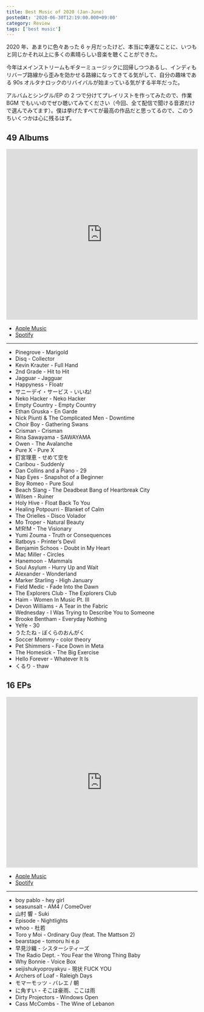 ```yaml
---
title: Best Music of 2020 (Jan-June)
postedAt: '2020-06-30T12:19:00.000+09:00'
category: Review
tags: ['best music']
---
```


2020 年、あまりに色々あった 6 ヶ月だったけど、本当に幸運なことに、いつもと同じかそれ以上に多くの素晴らしい音楽を聴くことができた。

今年はメインストリームもギターミュージックに回帰しつつあるし、インディもリバーブ路線から歪みを効かせる路線になってきてる気がして、自分の趣味である 90s オルタナロックのリバイバルが始まっている気がする半年だった。

アルバムとシングル/EP の 2 つで分けてプレイリストを作ってみたので、作業 BGM でもいいのでぜひ聴いてみてください（今回、全て配信で聞ける音源だけで選んでみてます）。僕は挙げたすべてが最高の作品だと思ってるので、このうちいくつかは心に残るはず。

## 49 Albums

<iframe allow="autoplay *; encrypted-media *;" frameborder="0" height="450" style="width:100%;max-width:660px;overflow:hidden;background:transparent;" sandbox="allow-forms allow-popups allow-same-origin allow-scripts allow-storage-access-by-user-activation allow-top-navigation-by-user-activation" src="https://embed.music.apple.com/jp/playlist/best-music-of-2020-jan-june/pl.u-4JomMNbtMZjkWr?app=music&amp;at=1000lR8X"></iframe>

- [Apple Music](https://music.apple.com/jp/playlist/best-music-of-2020-jan-june/pl.u-4JomMNbtMZjkWr)
- [Spotify](https://open.spotify.com/playlist/2B5b1yyE42WyMvWJb7K2iv?si=leUwGpsHSRqq0bxZ7ZT4uA)

---

- Pinegrove - Marigold
- Disq - Collector
- Kevin Krauter - Full Hand
- 2nd Grade - Hit to Hit
- Jagguar - Jagguar
- Happyness - Floatr
- サニーデイ・サービス - いいね!
- Neko Hacker - Neko Hacker
- Empty Country - Empty Country
- Ethan Gruska - En Garde
- Nick Piunti & The Complicated Men - Downtime
- Choir Boy - Gathering Swans
- Crisman - Crisman
- Rina Sawayama - SAWAYAMA
- Owen - The Avalanche
- Pure X - Pure X
- 釘宮理恵 - せめて空を
- Caribou - Suddenly
- Dan Collins and a Piano - 29
- Nap Eyes - Snapshot of a Beginner
- Boy Romeo - Pure Soul
- Beach Slang - The Deadbeat Bang of Heartbreak City
- Wilsen - Ruiner
- Holy Hive - Float Back To You
- Healing Potpourri - Blanket of Calm
- The Orielles - Disco Volador
- Mo Troper - Natural Beauty
- M!R!M - The Visionary
- Yumi Zouma - Truth or Consequences
- Ratboys - Printer’s Devil
- Benjamin Schoos - Doubt in My Heart
- Mac Miller - Circles
- Hanemoon - Mammals
- Soul Asylum - Hurry Up and Wait
- Alexander - Wonderland
- Marker Starling - High January
- Field Medic - Fade Into the Dawn
- The Explorers Club - The Explorers Club
- Haim - Women In Music Pt. III
- Devon Williams - A Tear in the Fabric
- Wednesday - I Was Trying to Describe You to Someone
- Brooke Bentham - Everyday Nothing
- YeYe - 30
- うたたね - ぼくらのおんがく
- Soccer Mommy - color theory
- Pet Shimmers - Face Down in Meta
- The Homesick - The Big Exercise
- Hello Forever - Whatever It Is
- くるり - thaw

## 16 EPs

<iframe allow="autoplay *; encrypted-media *;" frameborder="0" height="450" style="width:100%;max-width:660px;overflow:hidden;background:transparent;" sandbox="allow-forms allow-popups allow-same-origin allow-scripts allow-storage-access-by-user-activation allow-top-navigation-by-user-activation" src="https://embed.music.apple.com/jp/playlist/best-singles-eps-of-2020-jan-june/pl.u-qxyl7jJTXRlkK4?app=music&amp;at=1000lR8X"></iframe>

- [Apple Music](https://music.apple.com/jp/playlist/best-singles-eps-of-2020-jan-june/pl.u-qxyl7jJTXRlkK4)
- [Spotify](https://open.spotify.com/playlist/6Wk91o1Ux5jEjkDtLWeTJ0)

---

- boy pablo - hey girl
- seasunsalt - AM4 / ComeOver
- 山村 響 - Suki
- Episode - Nightlights
- whoo - 杜若
- Toro y Moi - Ordinary Guy (feat. The Mattson 2)
- bearstape - tomoru hi e.p
- 早見沙織 - シスターシティーズ
- The Radio Dept. - You Fear the Wrong Thing Baby
- Why Bonnie - Voice Box
- seijishukyoproyakyu - 現状 FUCK YOU
- Archers of Loaf - Raleigh Days
- モマーモッツ - バレエ / 朝
- に角すい - そこは豪雨、ここは雨
- Dirty Projectors - Windows Open
- Cass McCombs - The Wine of Lebanon

